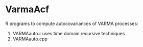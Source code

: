 # VarmaAcf
R programs to compute autocovariances of VARMA processes:
1. VARMAauto.r  uses time domain recursive techniques
2. VARMAauto.cpp 
